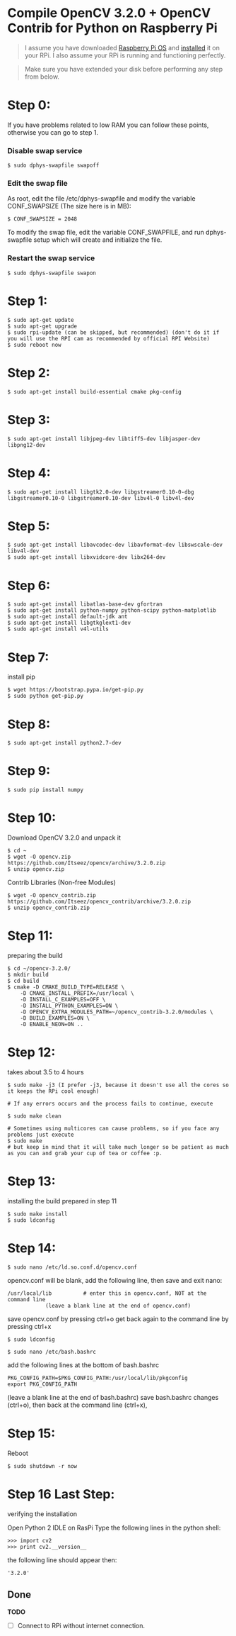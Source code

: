 # Compile OpenCV 3.2.0 + OpenCV Contrib for Python on Raspberry Pi

> I assume you have downloaded [Raspberry Pi OS](https://www.raspberrypi.org/downloads/raspberry-pi-os/) and [installed](https://www.raspberrypi.org/documentation/installation/installing-images/README.md) it on your RPi. I also assume your RPi is running and functioning perfectly.

> Make sure you have extended your disk before performing any step from below.

# Step 0:

If you have problems related to low RAM you can follow these points, otherwise you can go to step 1.
### Disable swap service
	$ sudo dphys-swapfile swapoff
### Edit the swap file 
As root, edit the file /etc/dphys-swapfile and modify the variable CONF_SWAPSIZE (The size here is in MB):

	$ CONF_SWAPSIZE = 2048
	
To modify the swap file, edit the variable CONF_SWAPFILE, and run dphys-swapfile setup which will create and initialize the file.
### Restart the swap service
	$ sudo dphys-swapfile swapon

# Step 1:

	$ sudo apt-get update
	$ sudo apt-get upgrade
	$ sudo rpi-update (can be skipped, but recommended) (don't do it if you will use the RPI cam as recommended by official RPI Website)
	$ sudo reboot now

# Step 2:

	$ sudo apt-get install build-essential cmake pkg-config

# Step 3:

	$ sudo apt-get install libjpeg-dev libtiff5-dev libjasper-dev libpng12-dev

# Step 4:

	$ sudo apt-get install libgtk2.0-dev libgstreamer0.10-0-dbg libgstreamer0.10-0 libgstreamer0.10-dev libv4l-0 libv4l-dev

# Step 5:

	$ sudo apt-get install libavcodec-dev libavformat-dev libswscale-dev libv4l-dev
	$ sudo apt-get install libxvidcore-dev libx264-dev

# Step 6:

	$ sudo apt-get install libatlas-base-dev gfortran
	$ sudo apt-get install python-numpy python-scipy python-matplotlib
	$ sudo apt-get install default-jdk ant
	$ sudo apt-get install libgtkglext1-dev
	$ sudo apt-get install v4l-utils

# Step 7:
install pip

	$ wget https://bootstrap.pypa.io/get-pip.py
	$ sudo python get-pip.py

# Step 8:

	$ sudo apt-get install python2.7-dev

# Step 9:

	$ sudo pip install numpy

# Step 10:
Download OpenCV 3.2.0 and unpack it

	$ cd ~
	$ wget -O opencv.zip https://github.com/Itseez/opencv/archive/3.2.0.zip
	$ unzip opencv.zip

Contrib Libraries (Non-free Modules)

	$ wget -O opencv_contrib.zip https://github.com/Itseez/opencv_contrib/archive/3.2.0.zip
	$ unzip opencv_contrib.zip

# Step 11:
preparing the build

	$ cd ~/opencv-3.2.0/
	$ mkdir build
	$ cd build
	$ cmake -D CMAKE_BUILD_TYPE=RELEASE \
		-D CMAKE_INSTALL_PREFIX=/usr/local \
		-D INSTALL_C_EXAMPLES=OFF \
		-D INSTALL_PYTHON_EXAMPLES=ON \
		-D OPENCV_EXTRA_MODULES_PATH=~/opencv_contrib-3.2.0/modules \
		-D BUILD_EXAMPLES=ON \
		-D ENABLE_NEON=ON ..

# Step 12:
takes about 3.5 to 4 hours

	$ sudo make -j3 (I prefer -j3, because it doesn't use all the cores so it keeps the RPi cool enough)
	
	# If any errors occurs and the process fails to continue, execute
	
	$ sudo make clean
	
	# Sometimes using multicores can cause problems, so if you face any problems just execute 
	$ sudo make
	# but keep in mind that it will take much longer so be patient as much as you can and grab your cup of tea or coffee :p.

# Step 13:
installing the build prepared in step 11

	$ sudo make install
	$ sudo ldconfig

# Step 14:

	$ sudo nano /etc/ld.so.conf.d/opencv.conf

opencv.conf will be blank, add the following line, then save and exit nano:

	/usr/local/lib          # enter this in opencv.conf, NOT at the command line
				(leave a blank line at the end of opencv.conf)


save opencv.conf by pressing ctrl+o
get back again to the command line by pressing ctrl+x

	$ sudo ldconfig

	$ sudo nano /etc/bash.bashrc

add the following lines at the bottom of bash.bashrc

	PKG_CONFIG_PATH=$PKG_CONFIG_PATH:/usr/local/lib/pkgconfig       
	export PKG_CONFIG_PATH

(leave a blank line at the end of bash.bashrc)
save bash.bashrc changes (ctrl+o), then back at the command line (ctrl+x), 

# Step 15:
Reboot

	$ sudo shutdown -r now

# Step 16 Last Step:
verifying the installation

Open Python 2 IDLE on RasPi
Type the following lines in the python shell:

	>>> import cv2
	>>> print cv2.__version__

the following line should appear then:

	'3.2.0'
## Done

**TODO**
- [ ] Connect to RPi without internet connection.
